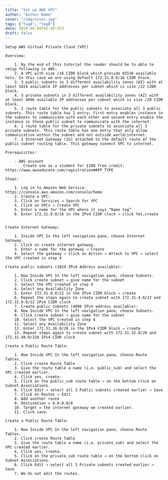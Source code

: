 ```yaml
---
title: "Set up AWS VPC"
author: "Author Name"
cover: "/img/cover.jpg"
tags: ["tagA", "tagB"]
date: 2018-09-08T01:49:55Z
draft: false
---
```


	Setup AWS Virtual Private Cloud (VPC)
	
	Overview:
	
		1. By the end of this tutorial the reader should be to able to setup following in AWS:
		2. A VPC with size /16 CIDR block which provide 65536 available hots. In this case we are using default 172.31.0.0/16 CIDR block.
		3. 3 public subnets in 3 different availability zones (AZ) with at least 1024 available IP addresses per subnet which is size /22 CIDR block.
		4. 3 private subnets in 3 different availability zones (AZ) with at least 4096 available IP addresses per subnet which is size /20 CIDR block. 
		5. 1 route table for the public subnets to associate all 3 public subnets. This route table has 2 entry; first entry enables instance in the subnets to communicate with each other and second entry enable the instance in those public subnet to communicate with the internet.
		6. 1 route table for the private subnets to associate all 3 private subnets. This route table has one entry that only allow communication within the subnet and not outside world/internet.
		7. 1 Internet Gateway (IG) attached to the default route of the public subnet routing table. This gateway connect VPC to internet.

	Prerequisites:
	
		- AWS account 
			Create one as a student for $100 free credit: https://www.awseducate.com/registration#APP_TYPE

	Steps:
	
		1. Log in to Amazon Web Service: https://console.aws.amazon.com/console/home
		2. Create a VPC:
		3. Click on Services → Search for VPC
		4. Click on VPCs → Create VPC
		5. Enter a name for the VPC where it says “Name tag”
		6. Enter 172.31.0.0/16 in the IPv4 CIDR clock → click Yes,create


	Create Internet Gateway:
	
		1. Inside VPC In the left navigation pane, choose Internet Gateway.
		2. Click on create internet gateway.
		3. Enter a name for the gateway → Create
		4. Select the gateway → click on Action → Attach to VPC → select the VPC created in step 4

	Create public subnets (1024 IPv4 Address available):
	
		1. Now Inside VPC In the left navigation pane, choose Subnets.
		2. Click create subnet → give name for the subnet
		3. Select the VPC created in step 4
		4. Select any Availability Zone
		5. Enter 172.31.0.0/22 in the IPv4 CIDR block → create
		6. Repeat the steps again to create subnet with 172.31.4.0/22 and 172.31.8.0/22 IPv4 CIDR clock
		7. Create public subnets (4096 IPv4 address available):
		8. Now Inside VPC In the left navigation pane, choose Subnets.
		9. Click create subnet → give name for the subnet
		10. Select the VPC created in step 4
		11. Select any Availability Zone
		12. Enter 172.31.16.0/20 in the IPv4 CIDR block → create
		13. Repeat steps again to create subnet with 172.31.32.0/20 and 172.31.48.0/220 IPv4 CIDR clock
	
	Create a Public Route Table:
	
		1. Now Inside VPC In the left navigation pane, choose Route Tables.
		2. Click create Route Table 
		3. Give the route table a name (i.e. public_sub) and select the VPC created earlier.
		4. Click yes, create.
		5. Click on the public_sub route table → on the bottom click on Subnet Associations.
		6. Click Edit → select all 3 Public subnets created earlier → Save
		7. Click on Routes → Edit
		8. Add another route
		9. Destination = 0.0.0.0/0 
		10. Target = the internet gateway we created earlier.
		11. Click save.

	Create a Public Route Table:
	
		1. Now Inside VPC In the left navigation pane, choose Route Tables.
		2. Click create Route Table 
		3. Give the route table a name (i.e. private_sub) and select the VPC created earlier.
		4. Click yes, create.
		5. Click on the private_sub route table → on the bottom click on Subnet Associations.
		6. Click Edit → select all 3 Private subnets created earlier → Save
		7. We do not edit the routes.

